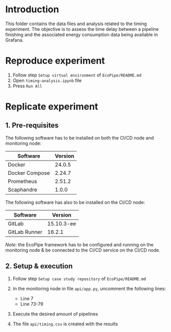 # Introduction

This folder contains the data files and analysis related to the timing experiment. The objective is to assess the time delay between a pipeline finishing and the associated energy consumption data being available in Grafana.

# Reproduce experiment

1. Follow step `Setup virtual environment` of `EcoPipe/README.md`
2. Open `timing-analysis.ipynb` file
3. Press `Run All`

# Replicate experiment

## 1. Pre-requisites

The following software has to be installed on both the CI/CD node and monitoring node:

| **Software**   | **Version** |
| -------------- | ----------- |
| Docker         | 24.0.5      |
| Docker Compose | 2.24.7      |
| Prometheus     | 2.51.2      |
| Scaphandre     | 1.0.0       |

The following software has also to be installed on the CI/CD node:

| **Software**  | **Version** |
| ------------- | ----------- |
| GitLab        | 15.10.3-ee  |
| GitLab Runner | 16.2.1      |

_Note:_ the EcoPipe framework has to be configured and running on the monitoring node & be connected to the CI/CD service on the CI/CD node.

## 2. Setup & execution

1. Follow step `Setup case study repository` of `EcoPipe/README.md`
2. In the monitoring node in file `api/app.py`, uncomment the following lines:

   - Line 7
   - Line 73-79

3. Execute the desired amount of pipelines

4. The file `api/timing.csv` is created with the results

